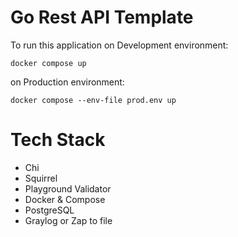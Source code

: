 # Go Rest API Template
To run this application 
on Development environment:
```shell
docker compose up
```

on Production environment:

```shell
docker compose --env-file prod.env up
```
# Tech Stack
- Chi
- Squirrel
- Playground Validator
- Docker & Compose
- PostgreSQL
- Graylog or Zap to file
